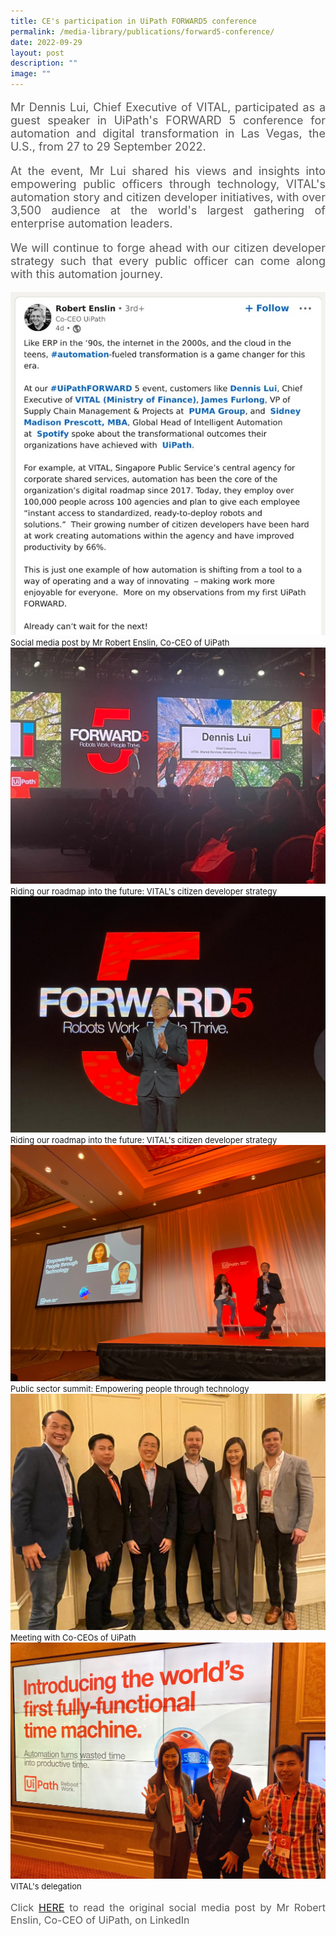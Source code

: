 ```yaml
---
title: CE's participation in UiPath FORWARD5 conference
permalink: /media-library/publications/forward5-conference/
date: 2022-09-29
layout: post
description: ""
image: ""
---
```

<p style="font-size: 18px;color:#585858;text-align:justify;">
Mr Dennis Lui, Chief Executive of VITAL, participated as a guest speaker in UiPath's FORWARD 5 conference for automation and digital transformation in Las Vegas, the U.S., from 27 to 29 September 2022.
</p>
<p style="font-size: 18px;color:#585858;text-align:justify;">
At the event, Mr Lui shared his views and insights into empowering public officers through technology, VITAL's automation story and citizen developer initiatives, with over 3,500 audience at the world's largest gathering of enterprise automation leaders.
</p>
<p style="font-size: 18px;color:#585858;text-align:justify;">
We will continue to forge ahead with our citizen developer strategy such that every public officer can come along with this automation journey.
</p>
<img src="/images/Media/Forward5 0.jpg">
<font size="-1">Social media post by Mr Robert Enslin, Co-CEO of UiPath</font>
<br>
<img src="/images/Media/Forward5 1.jpeg">
<font size="-1">Riding our roadmap into the future: VITAL's citizen developer strategy</font>
<br>
<img src="/images/Media/Forward5 2.jpeg">
<font size="-1">Riding our roadmap into the future: VITAL's citizen developer strategy</font>
<br>
<img src="/images/Media/Forward5 3.jpeg">
<font size="-1">Public sector summit: Empowering people through technology</font>
<br>
<img src="/images/Media/Forward5 4.jpeg">
<font size="-1">Meeting with Co-CEOs of UiPath</font>
<br>
<img src="/images/Media/Forward5 5.jpeg">
<font size="-1">VITAL's delegation</font>

<p style="font-size: 16px;color:#585858;text-align:justify;">
Click <a href="https://www.linkedin.com/feed/update/urn:li:activity:6986533192014970880"> HERE</a> to read the original social media post by Mr Robert Enslin, Co-CEO of UiPath, on LinkedIn
</p>